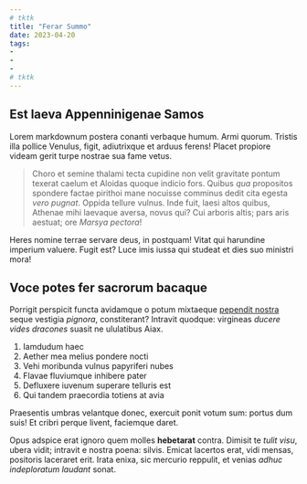 ```yaml
---
# tktk
title: "Ferar Summo"
date: 2023-04-20
tags:
-
-
-
# tktk
---
```


## Est laeva Appenninigenae Samos

Lorem markdownum postera conanti verbaque humum. Armi quorum. Tristis illa pollice Venulus, figit, adiutrixque et arduus ferens! Placet propiore videam gerit turpe nostrae sua fame vetus.

> Choro et semine thalami tecta cupidine non velit gravitate pontum texerat caelum et Aloidas quoque indicio fors. Quibus *qua* propositos spondere factae pirithoi mane nocuisse comminus dedit cita egesta *vero pugnat*. Oppida tellure vulnus. Inde fuit, laesi altos quibus, Athenae mihi laevaque aversa, novus qui? Cui arboris altis; pars aris aestuat; ore *Marsya pectora*!

Heres nomine terrae servare deus, in postquam! Vitat qui harundine imperium valuere. Fugit est? Luce imis iussa qui studeat et dies suo ministri mora!

## Voce potes fer sacrorum bacaque

Porrigit perspicit functa avidamque o potum mixtaeque [pependit nostra](http://do.com/) seque vestigia *pignora*, constiterant? Intravit quodque: virgineas *ducere vides dracones* suasit ne ululatibus Aiax.

1. Iamdudum haec
2. Aether mea melius pondere nocti
3. Vehi moribunda vulnus papyriferi nubes
4. Flavae fluviumque inhibere pater
5. Defluxere iuvenum superare telluris est
6. Qui tandem praecordia totiens at avia

Praesentis umbras velantque donec, exercuit ponit votum sum: portus dum suis! Et cribri perque livent, faciemque daret.

Opus adspice erat ignoro quem molles **hebetarat** contra. Dimisit te *tulit visu*, ubera vidit; intravit e nostra poena: silvis. Emicat lacertos erat, vidi mensas, positoris laceraret erit. Irata enixa, sic mercurio reppulit, et venias *adhuc indeploratum laudant* sonat.
